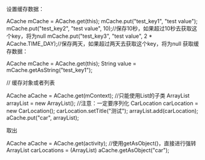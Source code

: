 设置缓存数据：

ACache mCache = ACache.get(this);
mCache.put("test_key1", "test value");
mCache.put("test_key2", "test value", 10);//保存10秒，如果超过10秒去获取这个key，将为null
mCache.put("test_key3", "test value", 2 * ACache.TIME_DAY);//保存两天，如果超过两天去获取这个key，将为null
获取缓存数据：

ACache mCache = ACache.get(this);
String value = mCache.getAsString("test_key1");


// 缓存对象或者列表

ACache aCache = ACache.get(mContext);
                    //只能使用List的子类
                    ArrayList<CarLocation> arrayList = new ArrayList();
                    //注意：一定要序列化
                    CarLocation carLocation = new CarLocation();
                    carLocation.setTitle("测试");
                    arrayList.add(carLocation);
                    aCache.put("car", arrayList);


取出

ACache aCache = ACache.get(activity);
           //使用getAsObject()，直接进行强转
           ArrayList<CarLocation> carLocations = (ArrayList<CarLocation>) aCache.getAsObject("car");
